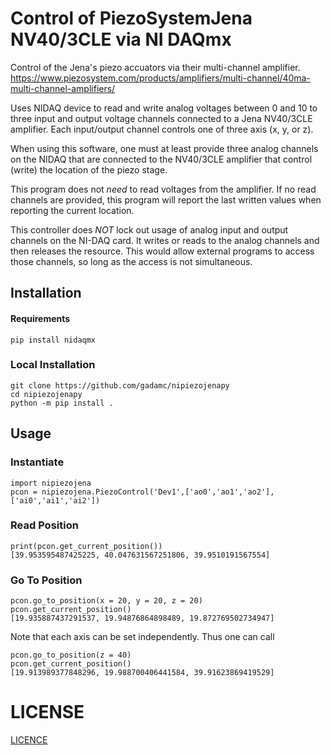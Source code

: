 # Control of PiezoSystemJena NV40/3CLE via NI DAQmx

Control of the Jena's piezo accuators via their multi-channel amplifier.
https://www.piezosystem.com/products/amplifiers/multi-channel/40ma-multi-channel-amplifiers/

Uses NIDAQ device to read and write analog voltages between 0 and 10 to
three input and output voltage channels connected to a Jena NV40/3CLE
amplifier. Each input/output channel controls one of three axis (x, y, or z).

When using this software, one must at least provide three analog channels on
the NIDAQ that are connected to the NV40/3CLE amplifier that control (write)
the location of the piezo stage.

This program does not *need* to read voltages from the amplifier. If no read
channels are provided, this program will report the last written values when
reporting the current location.  

This controller does *NOT* lock out usage of analog input and output channels
on the NI-DAQ card. It writes or reads to the analog channels and then releases
the resource. This would allow external programs to access those channels, so
long as the access is not simultaneous.

## Installation

#### Requirements

```
pip install nidaqmx
```

### Local Installation

```
git clone https://github.com/gadamc/nipiezojenapy
cd nipiezojenapy
python -m pip install .
```

## Usage

### Instantiate

```
import nipiezojena
pcon = nipiezojena.PiezoControl('Dev1',['ao0','ao1','ao2'], ['ai0','ai1','ai2'])
```

### Read Position

```
print(pcon.get_current_position())
[39.953595487425225, 40.047631567251806, 39.9510191567554]
```

### Go To Position

```
pcon.go_to_position(x = 20, y = 20, z = 20)
pcon.get_current_position()
[19.935887437291537, 19.94876864898489, 19.872769502734947]
```

Note that each axis can be set independently. Thus one can call

```
pcon.go_to_position(z = 40)
pcon.get_current_position()
[19.913989377848296, 19.988700406441584, 39.91623869419529]
```

# LICENSE

[LICENCE](LICENSE)
